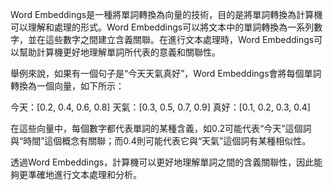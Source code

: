 Word Embeddings是一種將單詞轉換為向量的技術，目的是將單詞轉換為計算機可以理解和處理的形式。Word Embeddings可以將文本中的單詞轉換為一系列數字，並在這些數字之間建立含義關聯。在進行文本處理時，Word Embeddings可以幫助計算機更好地理解單詞所代表的意義和關聯性。

舉例來說，如果有一個句子是“今天天氣真好”，Word Embeddings會將每個單詞轉換為一個向量，如下所示：

今天：[0.2, 0.4, 0.6, 0.8]
天氣：[0.3, 0.5, 0.7, 0.9]
真好：[0.1, 0.2, 0.3, 0.4]

在這些向量中，每個數字都代表單詞的某種含義，如0.2可能代表“今天”這個詞與“時間”這個概念有關聯；而0.4則可能代表它與“天氣”這個詞有某種相似性。

透過Word Embeddings，計算機可以更好地理解單詞之間的含義關聯性，因此能夠更準確地進行文本處理和分析。